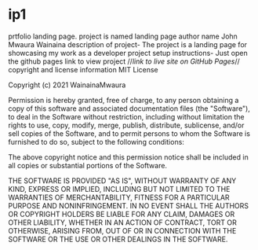 # ip1
prtfolio landing page. 
project is named landing page
author name John Mwaura Wainaina
description of project- The project is a landing page for showcasing my work as a developer
project setup instructions- Just open the github pages link to view project
//*link to live site on GitHub Pages*//
copyright and license information MIT License

Copyright (c) 2021 WainainaMwaura

Permission is hereby granted, free of charge, to any person obtaining a copy
of this software and associated documentation files (the "Software"), to deal
in the Software without restriction, including without limitation the rights
to use, copy, modify, merge, publish, distribute, sublicense, and/or sell
copies of the Software, and to permit persons to whom the Software is
furnished to do so, subject to the following conditions:

The above copyright notice and this permission notice shall be included in all
copies or substantial portions of the Software.

THE SOFTWARE IS PROVIDED "AS IS", WITHOUT WARRANTY OF ANY KIND, EXPRESS OR
IMPLIED, INCLUDING BUT NOT LIMITED TO THE WARRANTIES OF MERCHANTABILITY,
FITNESS FOR A PARTICULAR PURPOSE AND NONINFRINGEMENT. IN NO EVENT SHALL THE
AUTHORS OR COPYRIGHT HOLDERS BE LIABLE FOR ANY CLAIM, DAMAGES OR OTHER
LIABILITY, WHETHER IN AN ACTION OF CONTRACT, TORT OR OTHERWISE, ARISING FROM,
OUT OF OR IN CONNECTION WITH THE SOFTWARE OR THE USE OR OTHER DEALINGS IN THE
SOFTWARE.
